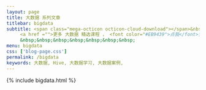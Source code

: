 ```yaml
---
layout: page
title: 大数据 系列文章
titlebar: bigdata
subtitle: <span class="mega-octicon octicon-cloud-download"></span>&nbsp;&nbsp;
     <a href ="">更多 大数据 精选课程 ， <font color="#EB9439">点我</font>查看！</a><br/>
     &nbsp;&nbsp;&nbsp;&nbsp;&nbsp;&nbsp;&nbsp;
menu: bigdata
css: ['blog-page.css']
permalink: /bigdata
keywords: 大数据, Hive, 大数据学习, 大数据案例,
---
```


{% include bigdata.html %}